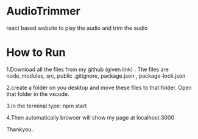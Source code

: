 # AudioTrimmer
react based website to play the audio and trim the audio

# How to Run
1.Download all the files from my github (given link) . The files are node_modules, src, public .gitignore, package.json , package-lock.json

2.create a folder on you desktop and move these files to that folder. Open that folder in the vscode.

3.In the terminal type: npm start

4.Then automatically browser will show my page at localhost:3000

Thankyou..
